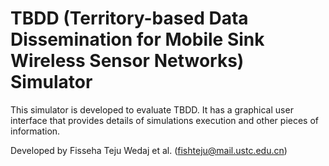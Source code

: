 # TBDD (Territory-based Data Dissemination for Mobile Sink Wireless Sensor Networks) Simulator

This simulator is developed to evaluate TBDD. It has a graphical user interface that provides details of simulations execution and other pieces of information. 

Developed by Fisseha Teju Wedaj et al. (<a href="mailto:fishteju@mail.ustc.edu.cn">fishteju@mail.ustc.edu.cn</a>)
